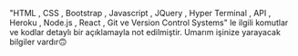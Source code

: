"HTML , CSS , Bootstrap , Javascript , JQuery , Hyper Terminal , API , Heroku , Node.js , React , Git ve Version Control Systems" le ilgili komutlar ve kodlar detaylı bir açıklamayla not edilmiştir.
Umarım işinize yarayacak bilgiler vardır🙃
